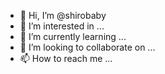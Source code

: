 - 👋 Hi, I’m @shirobaby
- 👀 I’m interested in ...
- 🌱 I’m currently learning ...
- 💞️ I’m looking to collaborate on ...
- 📫 How to reach me ...

<!---
shirobaby/shirobaby is a ✨ special ✨ repository because its `README.md` (this file) appears on your GitHub profile.
You can click the Preview link to take a look at your changes.
--->

